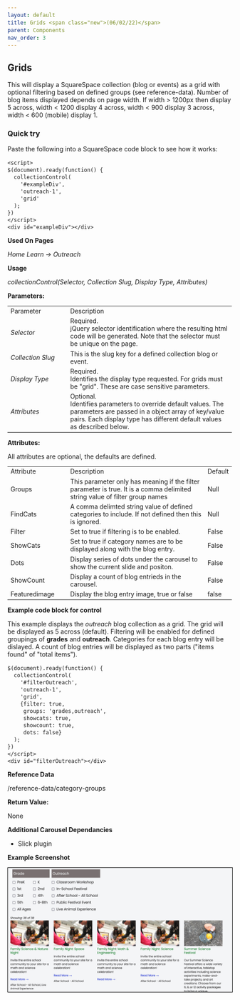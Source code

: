 ```yaml
---
layout: default
title: Grids <span class="new">(06/02/22)</span>
parent: Components
nav_order: 3
---
```


<style>
  img {
    border:  1px solid black;
  }
</style>

## Grids

This will display a SquareSpace collection (blog or events) as a grid with optional
filtering based on defined groups (see reference-data).  Number of blog items
displayed depends on page width.  If width > 1200px then display 5 across, width < 1200 display 4 across, width < 900 display 3 across, width < 600 (mobile) display 1.

### Quick try

Paste the following into a SquareSpace code block to see how it works:

```
<script>
$(document).ready(function() {
  collectionControl(
    '#exampleDiv',
    'outreach-1',
    'grid'
  );
})
</script>
<div id="exampleDiv"></div>
```

**Used On Pages**

*Home*
*Learn -> Outreach*

**Usage**

*collectionControl(Selector, Collection Slug, Display Type, Attributes)*

**Parameters:**

<table class="ws-table-all notranslate">
  <tbody>
    <tr class="tableTop">
     <td style="width:120px">Parameter</td>
     <td>Description</td>
    </tr>
    <tr>
      <td><em>Selector</em></td>
      <td>Required.<br>jQuery selector identification where the resulting html code will be generated.  Note that the selector must be unique on the page.</td>
    </tr>
    <tr>
      <td><em>Collection Slug</em></td>
      <td>This is the slug key for a defined collection blog or event.</td>
    </tr>
    <tr>
      <td><em>Display Type</em></td>
      <td>Required.<br>Identifies the display type requested.  For grids must be "grid".  These are case sensitive parameters. </td>
    </tr>
    <tr>
      <td><em>Attributes</em></td>
      <td>Optional.<br>Identifies parameters to override default values.  The parameters are passed in a object array of key/value pairs.  Each display type has different default values as described below. </td>
    </tr>
  </tbody>
</table>

**Attributes:**

All attributes are optional, the defaults are defined.

<table class="ws-table-all notranslate">
  <tbody>
    <tr class="tableTop">
     <td style="width:120px">Attribute</td>
     <td>Description</td>
     <td>Default</td>
    </tr>
    <tr>
      <td>Groups</td>
      <td>This parameter only has meaning if the filter parameter is
        true.  It is a comma delimited string value of filter group names
     </td>
     <td>Null</td>
    </tr>
    <tr>
      <td>FindCats</td>
      <td>A comma delimted string value of defined
      categories to include.  If not defined then this is ignored.</td>
      <td>Null</td>
    </tr>
    <tr>
      <td>Filter</td>
      <td>Set to true if filtering is to be enabled.</td>
      <td>False</td>
    </tr>
    <tr>
      <td>ShowCats</td>
      <td>Set to true if category names are to be
        displayed along with the blog entry.</td>
      <td>False</td>
    </tr>
    <tr>
      <td>Dots</td>
      <td>Display series of dots under the carousel to show
        the current slide and positon.
      </td>
      <td>False</td>
    </tr>
    <tr>
      <td>ShowCount</td>
      <td>Display a count of blog entrieds in the carousel.</td>
      <td>False</td>
    </tr>
    <tr>
      <td>Featuredimage</td>
      <td>Display the blog entry image, true or false</td>
      <td>false</td>
    </tr>
  </tbody>
</table>

**Example code block for control**

This example displays the *outreach* blog collection as a grid.  The
grid will be displayed as 5 across (default).  Filtering will be
enabled for defined groupings of **grades** and **outreach**.  Categories
for each blog entry will be dislayed.   A count of blog entries will be displayed
as two parts ("items found" of "total items").

```<script>
$(document).ready(function() {
  collectionControl(
    '#filterOutreach',
    'outreach-1',
    'grid',
    {filter: true,
     groups: 'grades,outreach',
     showcats: true,
     showcount: true,
     dots: false}
  );
})
</script>
<div id="filterOutreach"></div>
```

**Reference Data**

/reference-data/category-groups

**Return Value:**

None


**Additional Carousel Dependancies**

- Slick plugin

**Example Screenshot**

![Alt Carousel](../../assets/images/pickgrid.jpg "Carousel")